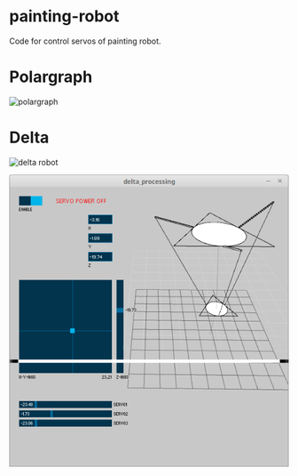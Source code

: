 # painting-robot
Code for control servos of painting robot.

# Polargraph
![polargraph](http://img.youtube.com/vi/Mnwpy-2SXUU/0.jpg)

# Delta

![delta robot](http://img.youtube.com/vi/FBkr9hXcAdI/maxresdefault.jpg)

![delta processing math](https://raw.githubusercontent.com/peko/painting-robot/master/delta/delta_processing/screenshoot.png)
